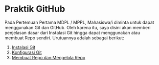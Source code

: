 # Praktik GitHub
Pada Pertemuan Pertama MDPL / MPPL, Mahasiswa/i diminta untuk dapat menggunakan Git dan GitHub. Oleh karena itu, saya disini akan memberi penjelasan dasar dari Instalasi Git hingga dapat menggunakan atau membuat Repo sendiri. Urutuannya adalah sebagai berikut:
1. [Instalasi Git](https://github.com/liberated-guardian/01-git-github/blob/main/Instalasi-Git.md)
2. [Konfigurasi Git](https://github.com/liberated-guardian/01-git-github/blob/main/Konfigurasi-Git.md)
3. [Membuat Repo dan Mengelola Repo](https://github.com/liberated-guardian/01-git-github/blob/main/Membuat-dan-Mengelola-Repo.md)